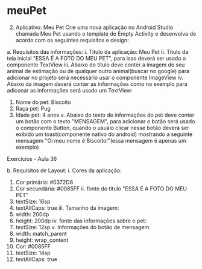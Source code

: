 # meuPet

2. Aplicativo: Meu Pet
Crie uma nova aplicação no Android Studio chamada Meu Pet
usando o template de Empty Activity e desenvolva de acordo com os
seguintes requisitos e design:

a. Requisitos das informações:
i. Título da aplicação: Meu Pet
ii. Título da tela inicial "ESSA É A FOTO DO MEU PET", para
isso deverá ser usado o componente TextView
iii. Abaixo do título deve conter a imagem do seu animal de
estimação ou de qualquer outro animal(buscar no
google) para adicionar no projeto será necessário usar o
componente ImageView
iv. Abaixo da imagem deverá conter as informações como
no exemplo para adiconar as informações será usado um
TextView:
1. Nome do pet: Biscoito
2. Raça pet: Pug
3. Idade pet: 4 anos
v. Abaixo do texto de informações do pet deve conter um
botão com o texto "MENSAGEM", para adicionar o botão
será usado o componente Button, quando o usuáio clicar
nesse botão deverá ser exibido um toast(componente
nativo do android) mostrando a seguinte mensagem "Oi
meu nome é Biscoito!"(essa mensagem é apenas um
exemplo)

Exercícios - Aula 36

b. Requisitos de Layout:
i. Cores da aplicação:
1. Cor primária: #0372D8
2. Cor secundária: #0085FF
ii. fonte do título "ESSA É A FOTO DO MEU PET"
1. textSize: 16sp
2. textAllCaps: true
iii. Tamanho da imagem:
1. width: 200dp
2. height: 200dp
iv. fonte das informações sobre o pet:
1. textSize: 12sp
v. Informações do botão de mensagem:
1. width: match_parent
2. height: wrap_content
3. Cor: #0085FF
4. textSize: 14sp
5. textAllCaps: true
